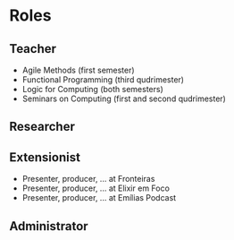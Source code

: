 # Roles

## Teacher

- Agile Methods (first semester)
- Functional Programming (third qudrimester)
- Logic for Computing (both semesters)
- Seminars on Computing (first and second qudrimester)

## Researcher

## Extensionist

- Presenter, producer, ... at Fronteiras
- Presenter, producer, ... at Elixir em Foco
- Presenter, producer, ... at Emílias Podcast

## Administrator

